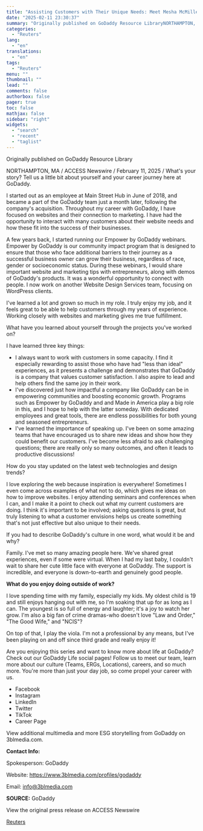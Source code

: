 ```yaml
---
title: "Assisting Customers with Their Unique Needs: Meet Mesha McMiller"
date: "2025-02-11 23:30:37"
summary: "Originally published on GoDaddy Resource LibraryNORTHAMPTON, MA / ACCESS Newswire / February 11, 2025 / What's your story? Tell us a little bit about yourself and your career journey here at GoDaddy.I started out as an employee at Main Street Hub in June of 2018, and became a part of..."
categories:
  - "Reuters"
lang:
  - "en"
translations:
  - "en"
tags:
  - "Reuters"
menu: ""
thumbnail: ""
lead: ""
comments: false
authorbox: false
pager: true
toc: false
mathjax: false
sidebar: "right"
widgets:
  - "search"
  - "recent"
  - "taglist"
---
```


Originally published on GoDaddy Resource Library

NORTHAMPTON, MA / ACCESS Newswire / February 11, 2025 / What's your story? Tell us a little bit about yourself and your career journey here at GoDaddy.

I started out as an employee at Main Street Hub in June of 2018, and became a part of the GoDaddy team just a month later, following the company's acquisition. Throughout my career with GoDaddy, I have focused on websites and their connection to marketing. I have had the opportunity to interact with many customers about their website needs and how these fit into the success of their businesses.

A few years back, I started running our Empower by GoDaddy webinars. Empower by GoDaddy is our community impact program that is designed to ensure that those who face additional barriers to their journey as a successful business owner can grow their business, regardless of race, gender or socioeconomic status. During these webinars, I would share important website and marketing tips with entrepreneurs, along with demos of GoDaddy's products. It was a wonderful opportunity to connect with people. I now work on another Website Design Services team, focusing on WordPress clients.

I've learned a lot and grown so much in my role. I truly enjoy my job, and it feels great to be able to help customers through my years of experience. Working closely with websites and marketing gives me true fulfillment.

What have you learned about yourself through the projects you've worked on?

I have learned three key things:

* I always want to work with customers in some capacity. I find it especially rewarding to assist those who have had "less than ideal" experiences, as it presents a challenge and demonstrates that GoDaddy is a company that values customer satisfaction. I also aspire to lead and help others find the same joy in their work.
* I've discovered just how impactful a company like GoDaddy can be in empowering communities and boosting economic growth. Programs such as Empower by GoDaddy and and Made in America play a big role in this, and I hope to help with the latter someday. With dedicated employees and great tools, there are endless possibilities for both young and seasoned entrepreneurs.
* I've learned the importance of speaking up. I've been on some amazing teams that have encouraged us to share new ideas and show how they could benefit our customers. I've become less afraid to ask challenging questions; there are really only so many outcomes, and often it leads to productive discussions!

How do you stay updated on the latest web technologies and design trends?

I love exploring the web because inspiration is everywhere! Sometimes I even come across examples of what not to do, which gives me ideas on how to improve websites. I enjoy attending seminars and conferences when I can, and I make it a point to check out what my current customers are doing. I think it's important to be involved; asking questions is great, but truly listening to what a customer envisions helps us create something that's not just effective but also unique to their needs.

If you had to describe GoDaddy's culture in one word, what would it be and why?

Family. I've met so many amazing people here. We've shared great experiences, even if some were virtual. When I had my last baby, I couldn't wait to share her cute little face with everyone at GoDaddy. The support is incredible, and everyone is down-to-earth and genuinely good people.

**What do you enjoy doing outside of work?**

I love spending time with my family, especially my kids. My oldest child is 19 and still enjoys hanging out with me, so I'm soaking that up for as long as I can. The youngest is so full of energy and laughter; it's a joy to watch her grow. I'm also a big fan of crime dramas-who doesn't love "Law and Order," "The Good Wife," and "NCIS"?

On top of that, I play the viola. I'm not a professional by any means, but I've been playing on and off since third grade and really enjoy it!

Are you enjoying this series and want to know more about life at GoDaddy? Check out our GoDaddy Life social pages! Follow us to meet our team, learn more about our culture (Teams, ERGs, Locations), careers, and so much more. You're more than just your day job, so come propel your career with us.

* Facebook
* Instagram
* LinkedIn
* Twitter
* TikTok
* Career Page

View additional multimedia and more ESG storytelling from GoDaddy on 3blmedia.com.

**Contact Info:**

Spokesperson: GoDaddy

Website: https://www.3blmedia.com/profiles/godaddy

Email: info@3blmedia.com

**SOURCE:** GoDaddy

View the original press release on ACCESS Newswire

[Reuters](https://www.tradingview.com/news/reuters.com,2025-02-11:newsml_ACSgGMHla:0/)
